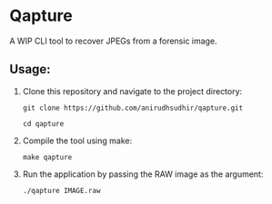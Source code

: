 # Qapture

A WIP CLI tool to recover JPEGs from a forensic image.

## Usage:
1. Clone this repository and navigate to the project directory:
   
    `git clone https://github.com/anirudhsudhir/qapture.git `

    `cd qapture`

2. Compile the tool using make:

   `make qapture`

3. Run the application by passing the RAW image as the argument:

   `./qapture IMAGE.raw`
